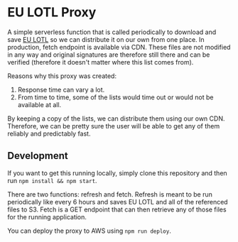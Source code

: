 # EU LOTL Proxy

A simple serverless function that is called periodically to download and save [EU LOTL](https://ec.europa.eu/tools/lotl/eu-lotl.xml) so we can distribute it on our own from one place. In production, fetch endpoint is available via CDN. These files are not modified in any way and original signatures are therefore still there and can be verified (therefore it doesn't matter where this list comes from).

Reasons why this proxy was created:

1. Response time can vary a lot.
2. From time to time, some of the lists would time out or would not be available at all.

By keeping a copy of the lists, we can distribute them using our own CDN. Therefore, we can be pretty sure the user will be able to get any of them reliably and predictably fast.

## Development

If you want to get this running locally, simply clone this repository and then run `npm install && npm start`.

There are two functions: refresh and fetch. Refresh is meant to be run periodically like every 6 hours and saves EU LOTL and all of the referenced files to S3. Fetch is a GET endpoint that can then retrieve any of those files for the running application. 

You can deploy the proxy to AWS using `npm run deploy`.
